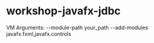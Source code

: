 # workshop-javafx-jdbc

VM Arguments:
--module-path your_path --add-modules javafx.fxml,javafx.controls

